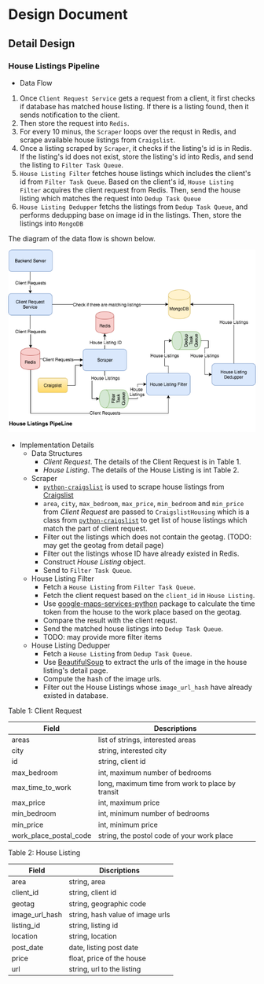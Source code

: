 # Design Document
## Detail Design
### House Listings Pipeline
*  Data Flow
  1.  Once `Client Request Service` gets a request from a client, it first checks if database has matched house listing. If there is a listing found, then it sends notification to the client.
  1.  Then store the request into `Redis`.
  1.  For every 10 minus, the `Scraper` loops over the requst in Redis, and scrape available house listings from `Craigslist`.
  1.  Once a listing scraped by `Scraper`, it checks if the listing's id is in Redis. If the listing's id does not exist, store the listing's id into Redis, and send the listing to `Filter Task Queue`.
  1.  `House Listing Filter` fetches house listings which includes the client's id from `Filter Task Queue`. Based on the client's id, `House Listing Filter` acquires the client request from Redis. Then, send the house listing which matches the request into `Dedup Task Queue`
  1.  `House Listing Dedupper` fetchs the listings from `Dedup Task Queue`, and performs dedupping base on image id in the listings. Then, store the listings into `MongoDB`

The diagram of the data flow is shown below.

![house listing pipeline](houseListingPipeLine.png)
* Implementation Details
  * Data Structures
    *   *Client Request*. The details of the Client Request is in Table 1.
    *   *House Listing*. The details of the House Listing is int Table 2.
  * Scraper
    * [`python-craigslist`](https://github.com/juliomalegria/python-craigslist) is used to scrape house listings from [Craigslist](https://www.craigslist.org/about/sites)
    * `area`, `city`, `max_bedroom`, `max_price`, `min_bedroom` and `min_price` from *Client Request* are passed to `CraigslistHousing` which is a class from [`python-craigslist`](https://github.com/juliomalegria/python-craigslist) to get list of house listings which match the part of client request.
    * Filter out the listings which does not contain the geotag. (TODO: may get the geotag from detail page)
    * Filter out the listings whose ID have already existed in Redis.
    * Construct *House Listing* object.
    * Send to `Filter Task Queue`.
  * House Listing Filter
    * Fetch a `House Listing` from `Filter Task Queue`.
    * Fetch the client request based on the `client_id` in `House Listing`.
    * Use [google-maps-services-python](https://github.com/googlemaps/google-maps-services-python) package to calculate the time token from the house to the work place based on the geotag.
    * Compare the result with the client requst.
    * Send the matched house listings into `Dedup Task Queue`.
    * TODO: may provide more filter items
  * House Listing Dedupper
    * Fetch a `House Listing` from `Dedup Task Queue`.
    * Use [BeautifulSoup](https://www.crummy.com/software/BeautifulSoup/) to extract the urls of the image in the house listing's detail page.
    * Compute the hash of the image urls.
    * Filter out the House Listings whose `image_url_hash` have already existed in database. 

Table 1: Client Request

|Field | Descriptions|
|--- | ---|
|areas|list of strings, interested areas|
|city|string, interested city|
|id|string, client id|
|max_bedroom|int, maximum number of bedrooms|
|max_time_to_work|long, maximum time from work to place by transit|
|max_price|int, maximum price|
|min_bedroom|int, minimum number of bedrooms|
|min_price|int, minimum price|
|work_place_postal_code|string, the postol code of your work place|

Table 2: House Listing

Field | Discriptions
--- | ---
area|string, area
client_id|string, client id
geotag|string, geographic code
image_url_hash|string, hash value of image urls
listing_id|string, listing id
location|string, location
post_date|date, listing post date
price|float, price of the house
url|string, url to the listing
